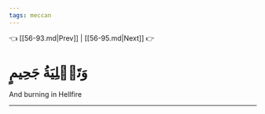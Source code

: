 ```yaml
---
tags: meccan
---
```


👈 [[56-93.md|Prev]] | [[56-95.md|Next]] 👉

# وَتَصۡلِيَةُ جَحِيمٍ

And burning in Hellfire

---

